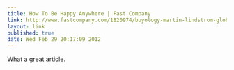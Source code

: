 ```yaml
---
title: How To Be Happy Anywhere | Fast Company 
link: http://www.fastcompany.com/1820974/buyology-martin-lindstrom-global-happiness 
layout: link
published: true
date: Wed Feb 29 20:17:09 2012
---
```

What a great article.
